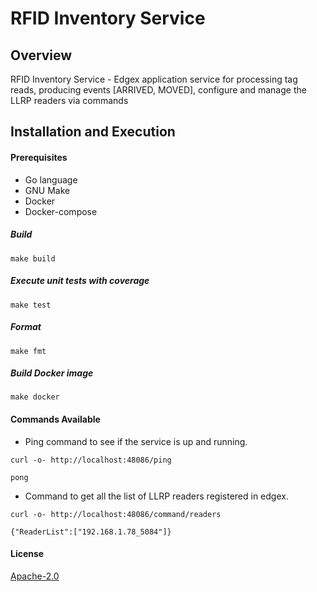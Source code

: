 # RFID Inventory Service
## Overview
RFID Inventory Service - Edgex application service for processing tag reads,
producing events [ARRIVED, MOVED], configure and manage the LLRP readers via commands

## Installation and Execution ##

#### Prerequisites ####

 - Go language
 - GNU Make
 - Docker
 - Docker-compose

##### Build #####
```
make build
```
##### Execute unit tests with coverage #####
```
make test
```
##### Format #####
```
make fmt
```
##### Build Docker image #####
```
make docker
```

#### Commands Available
- Ping command to see if the service is up and running.
```
curl -o- http://localhost:48086/ping

pong
```
- Command to get all the list of LLRP readers registered in edgex.
```
curl -o- http://localhost:48086/command/readers

{"ReaderList":["192.168.1.78_5084"]}
```
#### License
[Apache-2.0](LICENSE)
